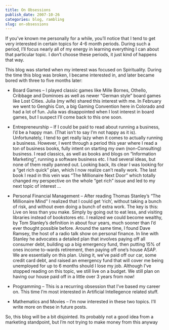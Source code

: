```yaml
---
title: On Obsessions
publish_date: 2007-10-26
categories: blog, rambling
slug: on-obsessions
---
```



If you’ve known me personally for a while, you’ll notice that I tend to get very interested in certain topics for 4\-6 month periods. During such a period, I’ll focus nearly all of my energy in learning everything I can about that particular topic. I don’t choose these periods, it just kind of happens that way.


This blog was started when my interest was focused on Spirituality. During the time this blog was broken, I became interested in, and later became bored with three to five months later:


* Board Games – I played classic games like Mille Bornes, Othello, Cribbage and Dominoes as well as newer “German style” board games like Lost Cities. Julia (my wife) shared this interest with me. In February we went to Genghis Con, a big Gaming Convention here in Colorado and had a lot of fun. Julia was disappointed when I lost interest in board games, but I suspect I’ll come back to this one soon.


* Entrepreneurship – If I could be paid to read about running a business, I’d be a happy man. (That isn’t to say I’m not happy as it is). Unfortunately, I tend to get really lazy when it comes to actually running a business. However, I went through a period this year where I read a ton of business books, fully intent on starting my own (non\-Consulting) business. I read classics, as well as books and blogs on “Information Marketing”, running a software business etc. I had several ideas, but none of them really panned out. Looking back, its clear I was looking for a “get rich quick” plan, which I now realize can’t really work. The last book I read in this vein was “The Millionaire Next Door” which totally changed my perspective on the whole “get rich” issue and led to my next topic of interest …


* Personal Financial Management – After reading Thomas Stanley’s “The Millionaire Mind” I realized that I could get ‘rich’, without taking a bunch of risk, and without even doing a bunch of extra work. The key is this: Live on less than you make. Simply by going out to eat less, and visiting libraries instead of bookstores etc. I realized we could become wealthy, by Tom Stanley’s definition in about four years, much sooner than I’d ever thought possible before. Around the same time, I found Dave Ramsey, the host of a radio talk show on personal finance. In line with Stanley he advocates a detailed plan that involves paying off all consumer debt, building up a big emergency fund, then putting 15% of ones income to\-wards retirement, then paying off one’s house ASAP. We are essentially on this plan. Using it, we’ve paid off our car, some credit card debt, and raised an emergency fund that will cover me being unemployed for up to 6 months should I lose my job. Although I’ve stopped reading on this topic, we still live on a budget. We still plan on having our house paid off in a little over 3 years from now!


* Programming – This is a recurring obsession that I’ve based my career on. This time I’m most interested in Artificial Intellegence related stuff.


* Mathematics and Movies – I’m now interested in these two topics. I’ll write more on these in future posts.


So, this blog will be a bit disjointed. Its probably not a good idea from a marketing standpoint, but I’m not trying to make money from this anyway


